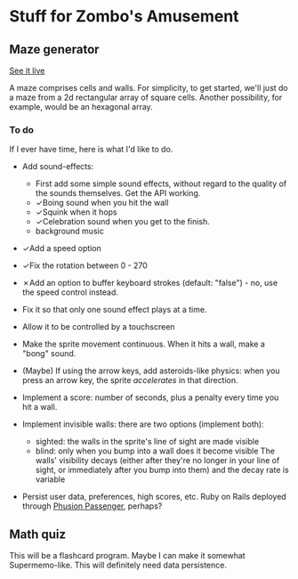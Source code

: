 Stuff for Zombo's Amusement
===========================



## Maze generator

[See it live](http://chrismaloney.org/ZomboApp/maze.html)

A maze comprises cells and walls.  For simplicity, to get started, we'll
just do a maze from a 2d rectangular array of square cells.  Another possibility,
for example, would be an hexagonal array.

### To do

If I ever have time, here is what I'd like to do.

* Add sound-effects:
    * First add some simple sound effects, without regard to the quality of the sounds
      themselves.  Get the API working.
    * ✓Boing sound when you hit the wall
    * ✓Squink when it hops
    * ✓Celebration sound when you get to the finish.
    * background music

* ✓Add a speed option
* ✓Fix the rotation between 0 - 270
* ✗Add an option to buffer keyboard strokes (default: "false") - no, use the speed control instead.

* Fix it so that only one sound effect plays at a time.

* Allow it to be controlled by a touchscreen

* Make the sprite movement continuous.  When it hits a wall, make a "bong" sound.

* (Maybe) If using the arrow keys, add asteroids-like physics:  when you press an
  arrow key, the sprite *accelerates* in that direction.

* Implement a score: number of seconds, plus a penalty every time you hit a wall.

* Implement invisible walls:  there are two options (implement both):
    * sighted:  the walls in the sprite's line of sight are made visible
    * blind:  only when you bump into a wall does it become visible
  The walls' visibility decays (either after they're no longer in your line of
  sight, or immediately after you bump into them) and the decay rate is variable

* Persist user data, preferences, high scores, etc.  Ruby on Rails deployed
  through [Phusion Passenger](https://www.phusionpassenger.com/), perhaps?


## Math quiz

This will be a flashcard program.  Maybe I can make it somewhat Supermemo-like.
This will definitely need data persistence.



